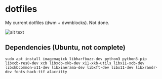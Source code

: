 # dotfiles
My current dotfiles (dwm + dwmblocks). Not done.

![alt text](https://github.com/unizLike/dotfiles/blob/master/screenshot.png?raw=true)

## Dependencies (Ubuntu, not complete)
`sudo apt install imagemagick libharfbuzz-dev python3 python3-pip libxcb-res0-dev xcb libxcb-xkb-dev x11-xkb-utils libx11-xcb-dev libxkbcommon-x11-dev libxinerama-dev libxft-dev libx11-dev libxrandr-dev fonts-hack-ttf alacritty`


